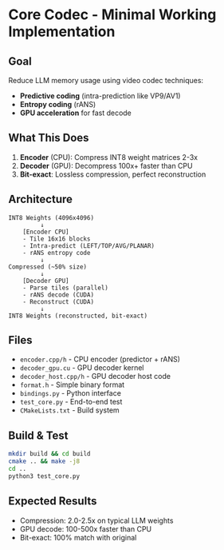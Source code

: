 # Core Codec - Minimal Working Implementation

## Goal
Reduce LLM memory usage using video codec techniques:
- **Predictive coding** (intra-prediction like VP9/AV1)
- **Entropy coding** (rANS)
- **GPU acceleration** for fast decode

## What This Does
1. **Encoder** (CPU): Compress INT8 weight matrices 2-3x
2. **Decoder** (GPU): Decompress 100x+ faster than CPU
3. **Bit-exact**: Lossless compression, perfect reconstruction

## Architecture

```
INT8 Weights (4096x4096)
         ↓
    [Encoder CPU]
    - Tile 16x16 blocks
    - Intra-predict (LEFT/TOP/AVG/PLANAR)
    - rANS entropy code
         ↓
Compressed (~50% size)
         ↓
    [Decoder GPU]
    - Parse tiles (parallel)
    - rANS decode (CUDA)
    - Reconstruct (CUDA)
         ↓
INT8 Weights (reconstructed, bit-exact)
```

## Files
- `encoder.cpp/h` - CPU encoder (predictor + rANS)
- `decoder_gpu.cu` - GPU decoder kernel
- `decoder_host.cpp/h` - GPU decoder host code
- `format.h` - Simple binary format
- `bindings.py` - Python interface
- `test_core.py` - End-to-end test
- `CMakeLists.txt` - Build system

## Build & Test

```bash
mkdir build && cd build
cmake .. && make -j8
cd ..
python3 test_core.py
```

## Expected Results
- Compression: 2.0-2.5x on typical LLM weights
- GPU decode: 100-500x faster than CPU
- Bit-exact: 100% match with original

